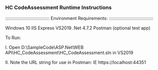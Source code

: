 ### HC CodeAssessment Runtime Instructions 

:::::::::::::::::::::::::::::::::::
Environment Requirements:
:::::::::::::::::::::::::::::::::::
 
Windows 10
IIS Express 
VS2019
.Net 4.7.2
Postman (optional test app)

To Run:

I. Open  D:\SampleCode\ASP.Net\WEB API\HC_CodeAssessment\HC_CodeAssessment.sln in VS2019

II. Note the URL string for use in Postman: IE  https://localhost:44351
 